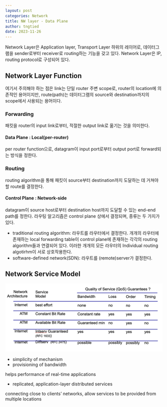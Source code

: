 ```yaml
---
layout: post
categories: Network
title: NW layer - Data Plane
author: tngtied
date: 2023-11-26
---
```


Network Layer은 Application layer, Transport Layer 하위의 레이어로, 데이터그램을 sender로부터 receiver로 routing하는 기능을 갖고 있다. Network Layer은 IP, routing protocol로 구성되어 있다.

## Network Layer Function
여기서 주의해야 하는 점은 link는 단일 router 주변 scope로, router의 location에 의존적인 용어이지만, route(path)는 데이터그램의 source와 destination까지의 scope에서 사용되는 용어이다.

### Forwarding
패킷을 router의 input link로부터, 적절한 output link로 옮기는 것을 의미한다. 

#### Data Plane : Local(per-router)
per router function으로, datagram이 input port로부터 output port로 forward되는 방식을 정한다.

### Routing
routing algorithm을 통해 패킷이 source부터 destination까지 도달하는 데 거쳐야 할 route를 결정한다.

#### Control Plane : Network-side
datagram이 source host로부터 destination host까지 도달할 수 있는 end-end path를 정한다.
라우팅 알고리즘은 control plane 상에서 결정되며, 종류는 두 가지가 있다.
* traditional routing algorithm: 라우트를 라우터에서 결정한다. 
개개의 라우터에 존재하는 local forwarding table이 control plane에 존재하는 각각의 routing algorithm들과 연결되어 있다. 이러한 개개의 모든 라우터의 Individual routing algotirhm이 서로 상호작용한다. 
* software-defined network(SDN): 라우트를 (remote)server가 결정한다.


## Network Service Model
<center><img src="/static/img/NW-layer-service-model.png" alt="Process Layout" style="max-width:100%;"/></center>

* simplicity of mechanism
* provisioning of bandwidth

helps performance of real-time applications 
* replicated, application-layer distributed services 

connecting close to clients’ networks, allow services to be provided from multiple locations


